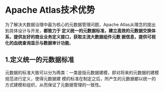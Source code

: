 Apache Atlas技术优势
===================================================================================
为了解决大数据治理中最为核心的元数据管理问题，Apache Atlas从理念的提出到具体设计与开发，**都致力于
定义统一的元数据标准，建立高效的元数据交换体系，提供友好的商业业务定义接口，获取主流大数据组件元数
据信息，提供可视化的血统查询显示与数据审计功能**。

## 1.定义统一的元数据标准
元数据的标准大致可以分为两类：一类是指元数据建模，即对将来的元数据的建模规范进行定义，使得元数据建
模的标准在制定之后，所产生的元数据都以统一的方式建模和组织，从而保证了元数据管理的一致性。


